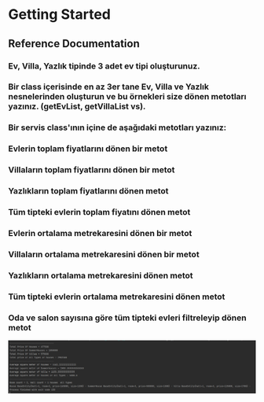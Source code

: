 # Getting Started

## Reference Documentation
### Ev, Villa, Yazlık tipinde 3 adet ev tipi oluşturunuz.

### Bir class içerisinde en az 3er tane Ev, Villa ve Yazlık nesnelerinden oluşturun ve bu örnekleri size dönen metotları yazınız. (getEvList, getVillaList vs).

### Bir servis class'ının içine de aşağıdaki metotları yazınız:
### Evlerin toplam fiyatlarını dönen bir metot
### Villaların toplam fiyatlarını dönen bir metot
### Yazlıkların toplam fiyatlarını dönen metot
### Tüm tipteki evlerin toplam fiyatını dönen metot
### Evlerin ortalama metrekaresini dönen bir metot
### Villaların ortalama metrekaresini dönen bir metot
### Yazlıkların ortalama metrekaresini dönen metot
### Tüm tipteki evlerin ortalama metrekaresini dönen metot
### Oda ve salon sayısına göre tüm tipteki evleri filtreleyip dönen metot
![img.png](img.png)



